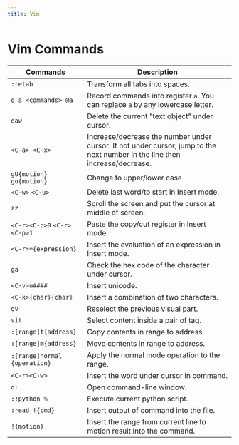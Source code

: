 ```yaml
---
title: Vim
---
```


# Vim Commands

| **Commands**                 | **Description**                          |
| ---------------------------- | ---------------------------------------- |
| `:retab`                     | Transform all tabs into spaces.          |
| `q a <commands> @a`          | Record commands into register `a`. You can replace `a` by any lowercase letter. |
| `daw`                        | Delete the current "text object" under cursor. |
| `<C-a> <C-x>`                | Increase/decrease the number under cursor. If not under cursor, jump to the next number in the line then increase/decrease. |
| `gU{motion}` `gu{motion}`    | Change to upper/lower case               |
| `<C-w>` `<C-u>`              | Delete last word/to start in Insert mode. |
| `zz`                         | Scroll the screen and put the cursor at middle of screen. |
| `<C-r><C-p>0` `<C-r><C-p>1`  | Paste the copy/cut register in Insert mode. |
| `<C-r>={expression}`         | Insert the evaluation of an expression in Insert mode. |
| `ga`                         | Check the hex code of the character under cursor. |
| `<C-v>u####`                 | Insert unicode.                          |
| `<C-k>{char}{char}`          | Insert a combination of two characters.  |
| `gv`                         | Reselect the previous visual part.       |
| `vit`                        | Select content inside a pair of tag.     |
| `:[range]t{address}`         | Copy contents in range to address.       |
| `:[range]m{address}`         | Move contents in range to address.       |
| `:[range]normal {operation}` | Apply the normal mode operation to the range. |
| `<C-r><C-w>`                 | Insert the word under cursor in command. |
| `q:`                         | Open command-line window.                |
| `:!python %`                 | Execute current python script.           |
| `:read !{cmd}`               | Insert output of command into the file.  |
| `!{motion}`                  | Insert the range from current line to motion result into the command. |


